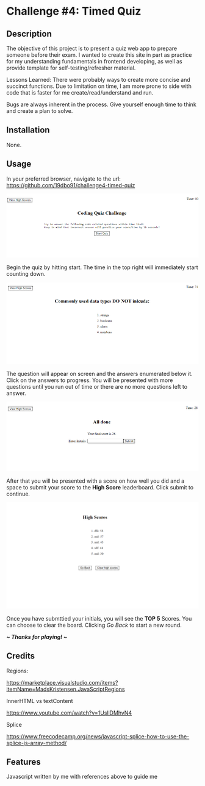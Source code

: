 # Challenge #4: Timed Quiz

## Description

The objective of this project is to present a quiz web app to prepare someone before their exam.
I wanted to create this site in part as practice for my understanding fundamentals in frontend developing, as well as provide template for self-testing/refresher material.

Lessons Learned:
There were probably ways to create more concise and succinct functions. Due to limitation on time, I am more prone to side with code that is faster for me create/read/understand and run.

Bugs are always inherent in the process. Give yourself enough time to think and create a plan to solve.


## Installation

None.

## Usage

In your preferred browser, navigate to the url:
<https://github.com/19dbo91/challenge4-timed-quiz>

![home page of coding quiz challenge](assets/images/page-01-home.png)

Begin the quiz by hitting start. The time in the top right will immediately start counting down.


![alt text](assets/images/page-02-question.png)

The question will appear on screen and the answers enumerated below it. Click on the answers to progress. You will be presented with more questions until you run out of time or there are no more questions left to answer.

![alt text](assets/images/page-03-submission.png)

After that you will be presented with a score on how well you did and a space to submit your score to the <b>High Score</b> leaderboard. Click submit to continue.

![alt text](assets/images/page-04-hi-score.png)

Once you have submttied your initials, you will see the <b>TOP 5</b> Scores. You can choose to clear the board. Clicking <i>Go Back</i> to start a new round.

<b><i>~ Thanks for playing! ~ </b></i>

## Credits

Regions:

<https://marketplace.visualstudio.com/items?itemName=MadsKristensen.JavaScriptRegions>
 
InnerHTML vs textContent

<https://www.youtube.com/watch?v=1UsllDMhvN4>

Splice

<https://www.freecodecamp.org/news/javascript-splice-how-to-use-the-splice-js-array-method/>


## Features

Javascript written by me with references above to guide me